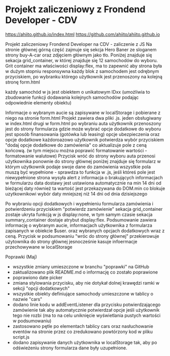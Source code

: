 # Projekt zaliczeniowy z Frondend Developer - CDV 

https://ahiito.github.io/index.html
https://github.com/ahiito/ahiito.github.io

Projekt zaliczeniowy Frondend Developer na CDV - zaliczenie z JS 
Na stronie głównej górną część zajmuje się sekcja Hero Baner ze sloganem strony buy-A-car oraz zdjęciem głównym jako tło. Poniżej znajduje się sekacja grid_container, w której znajduje się 12 samochodów do wyboru.
Grit container ma właściwości display:flex, ma to zapewnić aby strona była w dużym stopniu responsywna 
każdy blok z samochodem jest odrębnym przyciskiem, po wybranku którego użytkownik jest przenoszony na kolejną stronę form.html 

każdy samochód w js jest obiektem o unikatowym IDxx
(umożliwia to zbudowanie funkcji dodawania kolejnych samochodów podając odpowiednie elementy obiektu) 

Informacje o wybranym aucie są zapisywane w localStorage i pobierane z niego na stronie form.html 
Projekt zawiera dwa pliki .js. jeden obsługiwany w index.html drugi w form.html
po wybraniu auta użytkownik przenoszony jest do strony formularza gdzie może wybrać opcje dodatkowe 
do wyboru jest sposób finansowania (gotówka lub leasing)
opcje ubezpieczenia oraz opcje dodatkowe 
każdoroazowo użytkownik potwierdza wybór przyciskiem "dodaj opcje dodatkowe do zamówienia" co aktualizuje pole z ceną końcową. 
(w tym miejscu można poprawić formatowanie wartości - formatowanie walutowe)
Przycisk wróć do strony wyboru auta przenosi użytkownika ponownie do strony głównej 
poniżej znajduje się formularz w którym użytkownik podaje swoje dane do zamówienia 
wszystkie pola muszą być wypełnione - sprawdza to funkcja w .js, jeśli któreś pole jest niewypełnione strona wysyła alert z informacja o brakujących informacjach w formularzu 
data dostawy jest ustawiona automatycznie na min 14 dni od bieżącej daty również ta wartość jest przekazywana do DOM.min co blokuje uzytkownikowi wybór daty mniejszej niż 14 dni od dnia dzisiejszego 

Po wybraniu opcji dodatkowych i wypełnieniu formularza zamówienia i potwierdzeniu przyciskiem "potwierdz zamówienie" 
sekacja grid_container zostaje ukryta funkcją w js display:none, w tym samym czasie sekacja summary_container dostaje atrybut display:flex. Podsumowanie zawiera informację o wybranym aucie, informacjach użytkownika z formularza zapisanych w obiekcie $user. oraz wybranych opcjach dodatkowych wraz z ceną. 
Przycisk w podsumowaniu "wróc do strony głównej" przekierowuje użytownika do strony głównej jesnocześnie kasuje infoermacje przechowywane w localStorage 

Poprawki (Maj)
- wszystkie zmiany umieszczone w branchu "poprawki" na GitHub
- zaktualizowano plik README.md o informację co zostało poprawione 
- poprawiono date picker 
- zmiana stylowania przycisku, aby nie dotykał dolnej krawędzi ramki w sekcji "opcji dodatkowych" 
- wszystkie obiekty definiujące samochody umieszczone w tablicy o nazwie "cars"
- dodano linie kodu w addEventListener dla przycisku potwierdzającego zamówienie tak aby automatycznie potwierdzał opcje jeśli użytkownik tego nie rozbi (ma to na celu uniknięcie wyświetlania pustych wartości w podsumowaniu)
- zastosowano pętle po elementach tablicy cars oraz nasłuchowanie eventów na stronie przez co zredukowano powtórzony kod w pliku script.js 
- dodano zapisywanie danych użytkownika w localStorage tak, aby po odświeżeniu strony formularza dane były uzupełnione.
